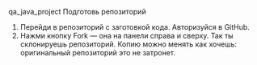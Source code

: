 qa_java_project
Подготовь репозиторий
1. Перейди в репозиторий с заготовкой кода. Авторизуйся в GitHub.
2. Нажми кнопку Fork — она на панели справа и сверху. Так ты склонируешь
репозиторий. Копию можно менять как хочешь: оригинальный репозиторий это не
затронет.

